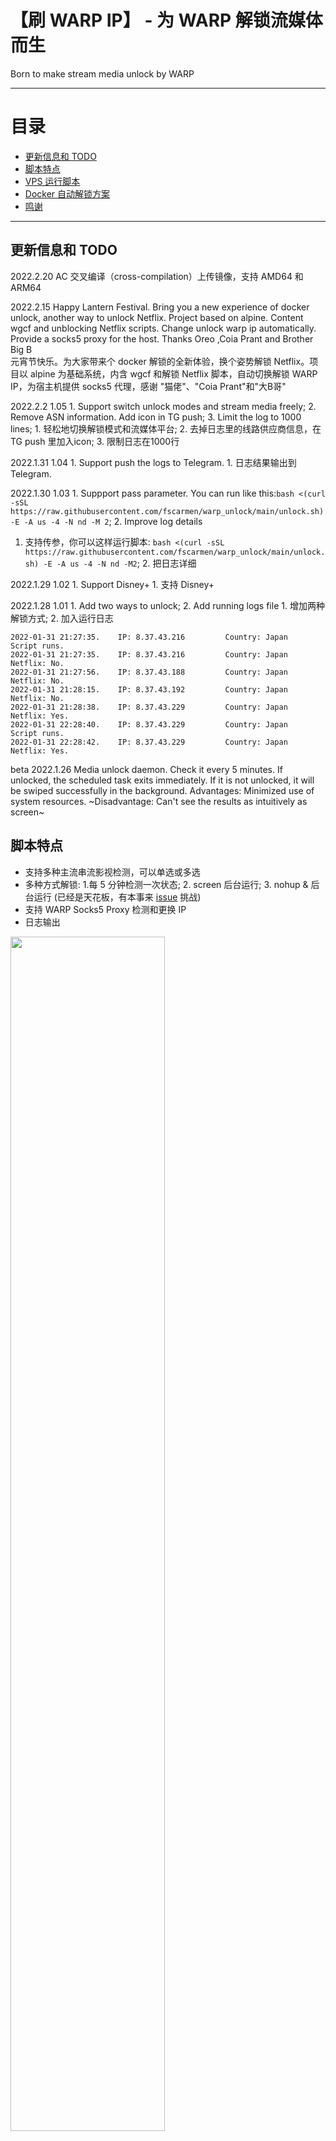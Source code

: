 # 【刷 WARP IP】 - 为 WARP 解锁流媒体而生
Born to make stream media unlock by WARP 

* * *

# 目录

- [更新信息和 TODO](README.md#更新信息和-todo)
- [脚本特点](README.md#脚本特点)
- [VPS 运行脚本](README.md#VPS-运行脚本)
- [Docker 自动解锁方案](README.md#Docker-自动解锁方案)
- [鸣谢](README.md#鸣谢下列作者的文章和项目)

* * *

## 更新信息和 TODO
2022.2.20 AC 交叉编译（cross-compilation）上传镜像，支持 AMD64 和 ARM64

2022.2.15 Happy Lantern Festival. Bring you a new experience of docker unlock, another way to unlock Netflix. Project based on alpine. Content wgcf and unblocking Netflix scripts. Change unlock warp ip automatically. Provide a socks5 proxy for the host. Thanks Oreo ,Coia Prant and Brother Big B   
元宵节快乐。为大家带来个 docker 解锁的全新体验，换个姿势解锁 Netflix。项目以 alpine 为基础系统，内含 wgcf 和解锁 Netflix 脚本，自动切换解锁 WARP IP，为宿主机提供 socks5 代理，感谢 "猫佬"、"Coia Prant"和"大B哥"

2022.2.2 1.05 1. Support switch unlock modes and stream media freely; 2. Remove ASN information. Add icon in TG push; 3. Limit the log to 1000 lines; 1. 轻松地切换解锁模式和流媒体平台; 2. 去掉日志里的线路供应商信息，在 TG push 里加入icon; 3. 限制日志在1000行

2022.1.31 1.04 1. Support push the logs to Telegram. 1. 日志结果输出到 Telegram.

2022.1.30 1.03 1. Suppport pass parameter. You can run like this:```bash <(curl -sSL https://raw.githubusercontent.com/fscarmen/warp_unlock/main/unlock.sh) -E -A us -4 -N nd -M 2```; 2. Improve log details     
1. 支持传参，你可以这样运行脚本:  ```bash <(curl -sSL https://raw.githubusercontent.com/fscarmen/warp_unlock/main/unlock.sh) -E -A us -4 -N nd -M2```; 2. 把日志详细

2022.1.29 1.02 1. Support Disney+ 1. 支持 Disney+

2022.1.28 1.01 1. Add two ways to unlock; 2. Add running logs file 1. 增加两种解锁方式; 2. 加入运行日志
```
2022-01-31 21:27:35.    IP: 8.37.43.216         Country: Japan        Script runs.
2022-01-31 21:27:35.    IP: 8.37.43.216         Country: Japan        Netflix: No.
2022-01-31 21:27:56.    IP: 8.37.43.188         Country: Japan        Netflix: No.
2022-01-31 21:28:15.    IP: 8.37.43.192         Country: Japan        Netflix: No.
2022-01-31 21:28:38.    IP: 8.37.43.229         Country: Japan        Netflix: Yes.
2022-01-31 22:28:40.    IP: 8.37.43.229         Country: Japan        Script runs.
2022-01-31 22:28:42.    IP: 8.37.43.229         Country: Japan        Netflix: Yes.
```

beta 2022.1.26 Media unlock daemon. Check it every 5 minutes. If unlocked, the scheduled task exits immediately. If it is not unlocked, it will be swiped successfully in the background. Advantages: Minimized use of system resources. ~Disadvantage: Can't see the results as intuitively as screen~

## 脚本特点
* 支持多种主流串流影视检测，可以单选或多选
* 多种方式解锁: 1.每 5 分钟检测一次状态; 2. screen 后台运行; 3. nohup & 后台运行 (已经是天花板，有本事来 [issue](https://github.com/fscarmen/warp_unlock/issues) 挑战)
* 支持 WARP Socks5 Proxy 检测和更换 IP 
* 日志输出

<img src="https://user-images.githubusercontent.com/62703343/151651669-92d5263e-bfa2-4c2c-9928-683b678d9956.png" width="70%" />

<img src="https://user-images.githubusercontent.com/62703343/152547440-5abecca0-7dbe-41d1-bdfd-b09b2e459b87.png" width="50%" />

## VPA 运行脚本

### 1.菜单方式 (menu)
```
bash <(curl -sSL https://raw.githubusercontent.com/fscarmen/warp_unlock/main/unlock.sh)
```
### 2.带参数 (pass parameter)
  | paremeter 参数 | value 值 | describe 具体动作说明 |
  | ----------|------- | --------------- |
  | -E || English 英文 |
  | -C || Chinese 中文 |
  | -U || Uninstall 卸载  |
  | -4 || Brush IPv4 IP 刷 IPv4 |
  | -6 || Brush IPv6 IP 刷 IPv6 |
  | -S || Brush Socks5  刷 Socks5 |
  | -M | 1 | Mode 1: detect every 5   minute 每5分钟检测 |
  | -M | 2 | Mode 2: run by screen   以 screen 方式运行 |
  | -M | 3 | Mode 2: run by nohup &   以 hup & 方式运行 |
  | -A | ** | region abbreviation,such as us. 地区简码,如 us |
  | -N | n | Unlock Neflix 解锁奈飞 |
  | -N | d | Unlock Disney+ 解锁迪士尼 |
  | -N | ud | Unlock Neflix and Disney+ 解锁奈飞和迪士尼 |
  | -T | Token@ID@Name | Receive messages Bot 接收信息的 TG bot 信息 |

For example 1: Language is Chinese. Unlock area is Singapore. Brush WARP IPv4. Unlock Netflix and detect every 5 minute when successed. Receive message to
举例1: 用中文，解锁新加坡奈飞，当成功的时候每5分钟检测一次，
```
bash <(curl -sSL https://raw.githubusercontent.com/fscarmen/warp_unlock/main/unlock.sh) -C -A sg -4 -N n -M 1 -T 1730133Uu5:AAF33T7sWPB8cGu31-QoaUkjdkjzeRo1_m8@1254502669@unlock
```
For example 2: Display and uninstall in English
举例2: 用英文卸载
```
bash <(curl -sSL https://raw.githubusercontent.com/fscarmen/warp_unlock/main/unlock.sh) -E -U
```

## Docker 自动解锁方案

* 支持 AMD64 和 ARM64 机器
* Docker 以 alpine 为底包，内置 WGCF
* 每 5 分钟检测一次状态
* TG 通知输出

```
bash <(curl -sSL https://raw.githubusercontent.com/fscarmen/warp_unlock/main/docker.sh)
```

先安装 Docker, 其 IP 为 172.17.0.2 ，获取```docker exec -it wgcf ip route get  172.17.0.1 | grep -oP 'src \K\S+'```
并安装 [mack-a 八合一脚本](https://github.com/mack-a/v2ray-agent)。编辑  ```/etc/v2ray-agent/xray/conf/10_ipv4_outbounds.json```

```
{
    "outbounds": [
        {
            "protocol": "freedom"
        },
        {
            "tag": "media-unlock",
            "protocol": "socks",
            "settings": {
                "servers": [
                    {
                        "address": "172.17.0.2",
                        "port": 40000,
                        "users": []
                    }
                ]
            }
        }
    ],
    "routing": {
        "domainStrategy": "AsIs",
        "rules": [
            {
                "type": "field",
                "domain": [
                    "geosite:netflix"
                ],
                "outboundTag": "media-unlock"
            }
        ]
    }

}
```


## 鸣谢下列作者的文章和项目

互联网永远不会忘记，但人们会。

技术文章和相关项目（排名不分先后）:
* luoxue-bot 解锁 Netflix: https://github.com/luoxue-bot/warp_auto_change_ip
* lmc999 查各大流媒体解锁情况: https://github.com/lmc999/RegionRestrictionCheck
* ginuerzh 的 socks+http 代理: https://github.com/ginuerzh/gost/
* 跨平台构建 Docker 镜像新姿势，x86、arm 一把梭: https://cloud.tencent.com/developer/article/1543689

服务提供（排名不分先后）:
* CloudFlare Warp(+): https://1.1.1.1/
* WGCF 项目原作者: https://github.com/ViRb3/wgcf/
* P3terx wireguard-go 最新版本:  curl -fsSL git.io/wireguard-go.sh | bash
* 获取公网 IP 及归属地查询: https://ip.gs/
* 统计PV网:https://hits.seeyoufarm.com/
